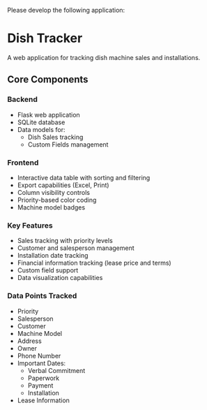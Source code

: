 Please develop the following application:

# Dish Tracker

A web application for tracking dish machine sales and installations.

## Core Components

### Backend
- Flask web application
- SQLite database
- Data models for:
  - Dish Sales tracking
  - Custom Fields management

### Frontend
- Interactive data table with sorting and filtering
- Export capabilities (Excel, Print)
- Column visibility controls
- Priority-based color coding
- Machine model badges

### Key Features
- Sales tracking with priority levels
- Customer and salesperson management
- Installation date tracking
- Financial information tracking (lease price and terms)
- Custom field support
- Data visualization capabilities

### Data Points Tracked
- Priority
- Salesperson
- Customer
- Machine Model
- Address
- Owner
- Phone Number
- Important Dates:
  - Verbal Commitment
  - Paperwork
  - Payment
  - Installation
- Lease Information
